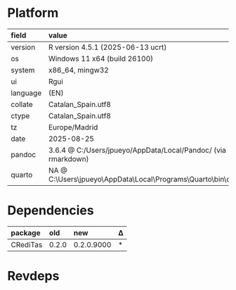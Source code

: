 # Platform

|field    |value                                                             |
|:--------|:-----------------------------------------------------------------|
|version  |R version 4.5.1 (2025-06-13 ucrt)                                 |
|os       |Windows 11 x64 (build 26100)                                      |
|system   |x86_64, mingw32                                                   |
|ui       |Rgui                                                              |
|language |(EN)                                                              |
|collate  |Catalan_Spain.utf8                                                |
|ctype    |Catalan_Spain.utf8                                                |
|tz       |Europe/Madrid                                                     |
|date     |2025-08-25                                                        |
|pandoc   |3.6.4 @ C:/Users/jpueyo/AppData/Local/Pandoc/ (via rmarkdown)     |
|quarto   |NA @ C:\Users\jpueyo\AppData\Local\Programs\Quarto\bin\quarto.exe |

# Dependencies

|package  |old   |new        |Δ  |
|:--------|:-----|:----------|:--|
|CRediTas |0.2.0 |0.2.0.9000 |*  |

# Revdeps

